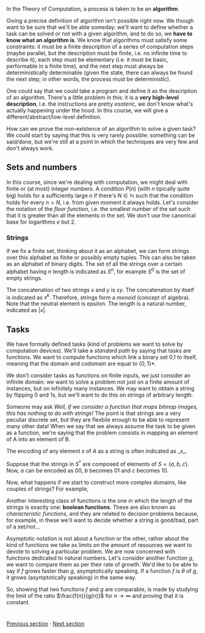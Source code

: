 In the Theory of Computation, a process is taken to be an **algorithm**.

Giving a precise definition of algorithm isn't possible right now. We though want to be sure that we'll be able someday: we'll want to define whether a task can be solved or not with a given algorithm, and to do so, we **have to know what an algorithm is**. We know that algorithms must satisfy some constraints: it must be a finite description of a series of computation steps (maybe parallel, but the description must be finite, i.e. no infinite time to describe it), each step must be elementary (i.e. it must be basic, performable in a finite time), and the next step must always be deterministically determinable (given the state, there can always be found the next step; in other words, the process must be deterministic).

One could say that we could take a program and define it as the description of an algorithm. There's a little problem in this: it is a **very high-level description**, i.e. the instructions are pretty *esoteric*, we don't know what's actually happening under the hood. In this course, we will give a different/abstract/low-level definition.

How can we prove the non-existence of an algorithm to solve a given task? We could start by saying that this is very rarely possible: something can be said/done, but we're still at a point in which the techniques are very few and don't always work. 

## Sets and numbers

In this course, since we're dealing with computation, we might deal with finite or (at most) integer numbers. A condition $P(n)$ (with $n$ tipically quite big) holds for a sufficiently large $n$ if there's $N \in \mathbb{N}$ such that the condition holds for every $n>N$, i.e. from given moment it always holds. Let's consider the notation of the *floor function*, i.e. the smallest number of the set such that it is greater than all the elements in the set. We don't use the canonical base for logarithms $e$ but $2$.

### Strings

If we fix a finite set, thinking about it as an alphabet, we can form strings over this alphabet as finite or possibly empty tuples. This can also be taken as an alphabet of binary digits. The set of all the strings over a certain alphabet having $n$ length is indicated as $S^n$, for example $S^0$ is the set of empty strings. 

The concatenation of two strings $x$ and $y$ is $xy$. The concatenation by itself is indicated as $x^k$. Therefore, strings form a *monoid* (concept of algebra). Note that the neutral element is epsilon. The length is a natural number, indicated as $|x|$.

## Tasks

We have formally defined tasks (kind of problems we want to solve by computation devices). We'll take a *standard path* by saying that tasks are functions. We want to compute functions which link a binary set 0,1 to itself, meaning that the domain and codomain are equal to $\{0,1\}*$.

We don't consider tasks as functions on finite inputs, we just consider an infinite domain: we want to solve a problem not just on a finite amount of instances, but on infinitely many instances. We may want to obtain a string by flipping 0 and 1s, but we'll want to do this on strings of arbitrary length. 

Someone may ask *Well, if we consider a function that maps bitmap images, this has nothing to do with strings!* The point is that strings are a very peculiar discrete set, but they are flexbile enough to be able to represent many other data! When we say that we always assume the task to be given as a function, we're saying that the problem consists in mapping an element of A into an element of B.

 The encoding of any element $x$ of $A$ as a string is often indicated as \_x_.

Suppose that the strings in $S^*$ are composed of elements of $S=\{a,b,c\}$. Now, $a$ can be encoded as $00$, $b$ becomes $01$ and $c$ becomes $10$.

Now, what happens if we start to construct more complex domains, like couples of strings? For example,  

Another interesting class of functions is the one in which the length of the strings is exactly one: **boolean functions**.
These are also known as *characteristic functions*, and they are related to decision problems because, for example, in these we'll want to decide whether a string is good/bad, part of a set/not...

Asymptotic notation is not about a function or the other, rather about the kind of functions we take as limits on the amount of resources we want to devote to solving a particular problem. We are now concerned with functions dedicated to natural numbers.
Let's consider another function $g$, we want to compare them as per their rate of growth. We'd like to be able to say if $f$ grows faster than $g$, asymptotically speaking.
If a function $f$ is $\theta$ of $g$, it grows (asymptotically speaking) in the same way.

So, showing that two functions $f$ and $g$ are comparable, is made by studying the limit of the ratio $\frac{f(n)}{g(n)}$ for $n\rightarrow\infty$ and proving that it is constant. 

#
[Previous section](0%20-%20LAAI%20-%20Module%203%20Intro.md) · [Next section](2%20-%20The%20computational%20model.md)



